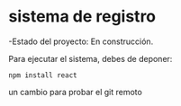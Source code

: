 <h1>sistema de registro </h1>

-Estado del proyecto: En construcción.

Para ejecutar el sistema, debes de deponer:

```npm install react ```

un cambio para probar el git remoto

